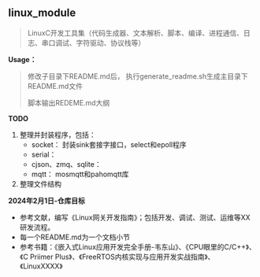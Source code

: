 ## linux_module
> LinuxC开发工具集（代码生成器、文本解析、脚本、编译、进程通信、日志、串口调试、字符驱动、协议栈等）

**Usage：**
> 修改子目录下README.md后， 执行generate_readme.sh生成主目录下README.md文件
> 
> 脚本输出REDEME.md大纲

**TODO**
1. 整理并封装程序，包括：
    * socket： 封装sink套接字接口，select和epoll程序
    * serial： 
    * cjson、zmq、sqlite：
    * mqtt： mosmqtt和pahomqtt库
2. 整理文件结构

**2024年2月1日-仓库目标**
* 参考文献，编写《Linux网关开发指南》；包括开发、调试、测试、运维等XX研发流程。
* 每一个README.md为一个文档小节
* 参考书籍：《嵌入式Linux应用开发完全手册-韦东山》、《CPU眼里的C/C++》、《C Priimer Plus》、《FreeRTOS内核实现与应用开发实战指南》、《LinuxXXXX》
